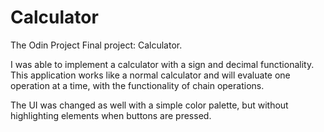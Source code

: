 # Calculator

The Odin Project Final project: Calculator.

I was able to implement a calculator with a sign and decimal functionality. This application works like a
normal calculator and will evaluate one operation at a time, with the functionality of chain operations.

The UI was changed as well with a simple color palette, but without highlighting elements when buttons
are pressed.